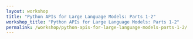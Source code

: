 ```yaml
---
layout: workshop
title: "Python APIs for Large Language Models: Parts 1-2"
workshop_title: "Python APIs for Large Language Models: Parts 1-2"
permalink: /workshop/python-apis-for-large-language-models-parts-1-2/
---
```

